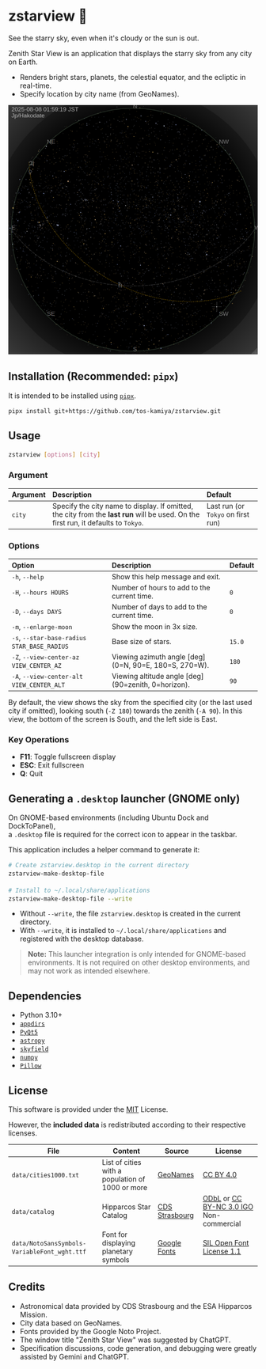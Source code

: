 # zstarview 🌌

See the starry sky, even when it's cloudy or the sun is out.

Zenith Star View is an application that displays the starry sky from any city on Earth.

- Renders bright stars, planets, the celestial equator, and the ecliptic in real-time.
- Specify location by city name (from GeoNames).

![](docs/images/screenshot1.png)

## Installation (Recommended: `pipx`)

It is intended to be installed using [`pipx`](https://pypa.github.io/pipx/).

```bash
pipx install git+https://github.com/tos-kamiya/zstarview.git
```

## Usage

```bash
zstarview [options] [city]
```

### Argument

| Argument | Description                                                                                                                          | Default                            |
| :------- | :----------------------------------------------------------------------------------------------------------------------------------- | :--------------------------------- |
| `city`   | Specify the city name to display. If omitted, the city from the **last run** will be used. On the first run, it defaults to `Tokyo`. | Last run (or `Tokyo` on first run) |

### Options

| Option                                      | Description                                             | Default |
| :------------------------------------------ | :------------------------------------------------------ | :------ |
| `-h`, `--help`                              | Show this help message and exit.                        |         |
| `-H`, `--hours HOURS`                       | Number of hours to add to the current time.             | `0`     |
| `-D`, `--days DAYS`                         | Number of days to add to the current time.              | `0`     |
| `-m`, `--enlarge-moon`                      | Show the moon in 3x size.                               |         |
| `-s`, `--star-base-radius STAR_BASE_RADIUS` | Base size of stars.                                     | `15.0`  |
| `-Z`, `--view-center-az VIEW_CENTER_AZ`     | Viewing azimuth angle \[deg] (0=N, 90=E, 180=S, 270=W). | `180`   |
| `-A`, `--view-center-alt VIEW_CENTER_ALT`   | Viewing altitude angle \[deg] (90=zenith, 0=horizon).   | `90`    |

By default, the view shows the sky from the specified city (or the last used city if omitted), looking south (`-Z 180`) towards the zenith (`-A 90`). In this view, the bottom of the screen is South, and the left side is East.

### Key Operations

* **F11**: Toggle fullscreen display
* **ESC**: Exit fullscreen
* **Q**: Quit

## Generating a `.desktop` launcher (GNOME only)

On GNOME-based environments (including Ubuntu Dock and DockToPanel),  
a `.desktop` file is required for the correct icon to appear in the taskbar.

This application includes a helper command to generate it:

```bash
# Create zstarview.desktop in the current directory
zstarview-make-desktop-file

# Install to ~/.local/share/applications
zstarview-make-desktop-file --write
```

* Without `--write`, the file `zstarview.desktop` is created in the current directory.
* With `--write`, it is installed to `~/.local/share/applications` and registered with the desktop database.

> **Note:** This launcher integration is only intended for GNOME-based environments.
> It is not required on other desktop environments, and may not work as intended elsewhere.

## Dependencies

* Python 3.10+
* [`appdirs`](https://pypi.org/project/appdirs/)
* [`PyQt5`](https://pypi.org/project/PyQt5/)
* [`astropy`](https://pypi.org/project/astropy/)
* [`skyfield`](https://pypi.org/project/skyfield/)
* [`numpy`](https://pypi.org/project/numpy/)
* [`Pillow`](https://pypi.org/project/Pillow/)

## License

This software is provided under the [MIT](LICENSE.txt) License.

However, the **included data** is redistributed according to their respective licenses.

| File                                         | Content                                          | Source                                                                   | License                                                                                                                             |
| -------------------------------------------- | ------------------------------------------------ | ------------------------------------------------------------------------ | ----------------------------------------------------------------------------------------------------------------------------------- |
| `data/cities1000.txt`                        | List of cities with a population of 1000 or more | [GeoNames](https://download.geonames.org/export/dump/)                   | [CC BY 4.0](https://creativecommons.org/licenses/by/4.0/)                                                                           |
| `data/catalog`                               | Hipparcos Star Catalog                           | [CDS Strasbourg](https://cdsarc.cds.unistra.fr/viz-bin/cat/V/50)         | [ODbL](https://www.data.gouv.fr/licences) or [CC BY-NC 3.0 IGO](https://creativecommons.org/licenses/by-nc/3.0/igo/) Non-commercial |
| `data/NotoSansSymbols-VariableFont_wght.ttf` | Font for displaying planetary symbols            | [Google Fonts](https://fonts.google.com/noto/specimen/Noto+Sans+Symbols) | [SIL Open Font License 1.1](https://openfontlicense.org)                                                                            |

## Credits

* Astronomical data provided by CDS Strasbourg and the ESA Hipparcos Mission.
* City data based on GeoNames.
* Fonts provided by the Google Noto Project.
* The window title "Zenith Star View" was suggested by ChatGPT.
* Specification discussions, code generation, and debugging were greatly assisted by Gemini and ChatGPT.
